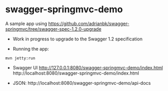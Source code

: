 swagger-springmvc-demo
======================

A sample app using https://github.com/adrianbk/swagger-springmvc/tree/swagger-spec-1.2.0-upgrade

- Work in progress to upgrade to the Swagger 1.2  specification

- Running the app:

```mvn jetty:run```

- Swagger UI
http://127.0.0.1:8080/swagger-springmvc-demo/index.html
http://localhost:8080/swagger-springmvc-demo/index.html

- JSON:
http://localhost:8080/swagger-springmvc-demo/api-docs

